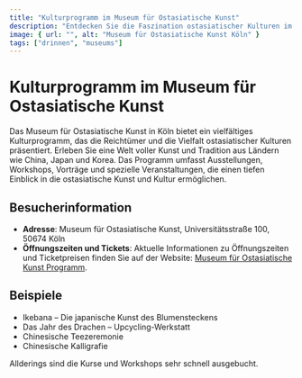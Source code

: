 ```yaml
---
title: "Kulturprogramm im Museum für Ostasiatische Kunst"
description: "Entdecken Sie die Faszination ostasiatischer Kulturen im Museum für Ostasiatische Kunst in Köln"
image: { url: "", alt: "Museum für Ostasiatische Kunst Köln" }
tags: ["drinnen", "museums"]
---
```


# Kulturprogramm im Museum für Ostasiatische Kunst

Das Museum für Ostasiatische Kunst in Köln bietet ein vielfältiges Kulturprogramm, das die Reichtümer und die Vielfalt ostasiatischer Kulturen präsentiert. Erleben Sie eine Welt voller Kunst und Tradition aus Ländern wie China, Japan und Korea. Das Programm umfasst Ausstellungen, Workshops, Vorträge und spezielle Veranstaltungen, die einen tiefen Einblick in die ostasiatische Kunst und Kultur ermöglichen.

## Besucherinformation

- **Adresse**: Museum für Ostasiatische Kunst, Universitätsstraße 100, 50674 Köln
- **Öffnungszeiten und Tickets**: Aktuelle Informationen zu Öffnungszeiten und Ticketpreisen finden Sie auf der Website: [Museum für Ostasiatische Kunst Programm](https://museum-fuer-ostasiatische-kunst.de/Programm).

## Beispiele

- Ikebana – Die japanische Kunst des Blumensteckens
- Das Jahr des Drachen – Upcycling-Werkstatt
- Chinesische Teezeremonie
- Chinesische Kalligrafie

Allderings sind die Kurse und Workshops sehr schnell ausgebucht.
